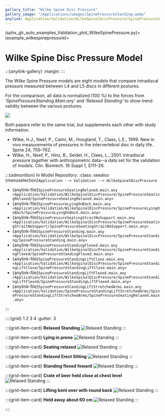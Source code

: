 ```yaml
---
gallery_title: "Wilke Spine Disc Pressure"
gallery_image: "/Applications/images/SpinePressureStanding.webp"
anylink: Application/Validation/WilkeSpinalDiscPressure/SpinePressureSeatingRelaxed/SpinePressureSeatingRelaxed.main.any
---
```


(sphx_glr_auto_examples_Validation_plot_WilkeSpinePressure.py)=
(example_wilkespinepressure)=
# Wilke Spine Disc Pressure Model

:::{anylink-gallery}
:margin:
:::


The Wilke Spine Pressure models are eight models that compare intradiscal pressure measured between L4 and L5 discs in different postures.



For the comparison, all data is normalized (100 %) to the forces from *'SpinePressureStanding.Main.any'*  and *'Relaxed Standing'* to show trend validity between the various postures.

<img src="/Applications/Validation/wilke.svg" align="center">


Both papers refer to the same trial, but supplements each other with study information.

- Wilke, H.J., Neef, P., Caimi, M., Hoogland, T., Claes, L.E., 1999. New in vivo measurements of pressures in the intervertebral disc in daily life. Spine 24, 755–762.
- Wilke, H., Neef, P., Hinz, B., Seidel, H., Claes, L., 2001. Intradiscal pressure together with anthropometric data--a data set for the validation of models. Clin. Biomech. 16 Suppl 1, S111–26.


:::{admonition} In Model Repository:
:class: seealso
{menuselection}`Application --> Validation --> WilkeSpinalDiscPressure`

* {anylink-file}`SpinePressureSeatingRelaxed.main.any <Application/Validation/WilkeSpinalDiscPressure/SpinePressureSeatingRelaxed/SpinePressureSeatingRelaxed.main.any>`
* {anylink-file}`SpinePressureLyingOnBack.main.any <Application/Validation/WilkeSpinalDiscPressure/SpinePressureLyingOnBack/SpinePressureLyingOnBack.main.any>`
* {anylink-file}`SpinePressureSeatingStraitNoSupport.main.any <Application/Validation/WilkeSpinalDiscPressure/SpinePressureSeatingStraitNoSupport/SpinePressureSeatingStraitNoSupport.main.any>`
* {anylink-file}`SpinePressureStanding.main.any <Application/Validation/WilkeSpinalDiscPressure/SpinePressureStanding/SpinePressureStanding.main.any>`
* {anylink-file}`SpinePressureStandingFlexed.main.any <Application/Validation/WilkeSpinalDiscPressure/SpinePressureStandingFlexed/SpinePressureStandingFlexed.main.any>`
* {anylink-file}`SpinePressureStandingLiftClose.main.any <Application/Validation/WilkeSpinalDiscPressure/SpinePressureStandingLiftClose/SpinePressureStandingLiftClose.main.any>`
* {anylink-file}`SpinePressureStandingLiftFlexed.main.any <Application/Validation/WilkeSpinalDiscPressure/SpinePressureStandingLiftFlexed/SpinePressureStandingLiftFlexed.main.any>`
* {anylink-file}`SpinePressureStandingLiftStretchedArms.main.any <Application/Validation/SpinePressureStandingLiftStretchedArms/SpinePressureStandingLiftStretchedArms/SpinePressureSeatingRelaxed.main.any>`

:::

::::{grid} 1 2 3 4
:gutter: 3

:::{grid-item-card} **Relaxed Standing**
![Relaxed Standing](/Applications/images/SpinePressureStanding.webp)
:::


:::{grid-item-card} **Lying in prone**
![Relaxed Standing](/Applications/images/SpinePressureLyingOnBack.webp)
:::

:::{grid-item-card} **Seating relaxed**
![Relaxed Standing](/Applications/images/SpinePressureSeatingRelaxed.webp)
:::

:::{grid-item-card} **Relaxed Erect Sitting**
![Relaxed Standing](/Applications/images/SpinePressureSeatingStraitNoSupport.webp)
:::

:::{grid-item-card} **Standing flexed foward**
![Relaxed Standing](/Applications/images/SpinePressureStandingFlexed.webp)
:::


:::{grid-item-card} **Crate of beer held close at chest level**
![Relaxed Standing](/Applications/images/SpinePressureStandingLiftClose.webp)
:::

:::{grid-item-card} **Lifting bent over with round back**
![Relaxed Standing](/Applications/images/SpinePressureStandingLiftFlexed.webp)
:::

:::{grid-item-card} **Held away about 60 cm**
![Relaxed Standing](/Applications/images/SpinePressureStandingLiftStretchedArms.webp)
:::

::::



